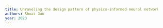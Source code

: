 ```yaml
---
title: Unraveling the design pattern of physics-informed neural networks: Series 06
authors: Shuai Guo
year: 2023
---
```


